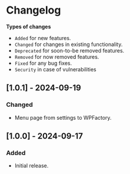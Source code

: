 # Changelog

**Types of changes**
* `Added` for new features.
* `Changed` for changes in existing functionality.
* `Deprecated` for soon-to-be removed features.
* `Removed` for now removed features.
* `Fixed` for any bug fixes.
* `Security` in case of vulnerabilities

## [1.0.1] - 2024-09-19
### Changed
* Menu page from settings to WPFactory.

## [1.0.0] - 2024-09-17
### Added
* Initial release.